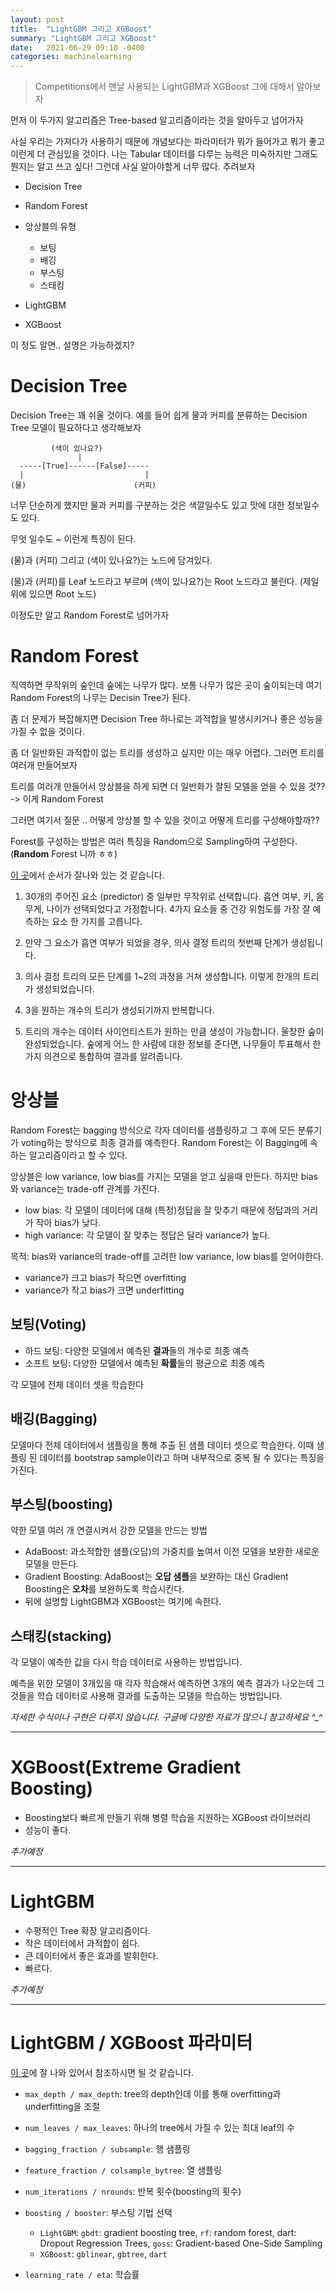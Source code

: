 ```yaml
---
layout: post
title:  "LightGBM 그리고 XGBoost"
summary: "LightGBM 그리고 XGBoost"
date:   2021-06-29 09:10 -0400
categories: machinelearning
---
```


> Competitions에서 맨날 사용되는 LightGBM과 XGBoost 그에 대해서 알아보자

먼저 이 두가지 알고리즘은 Tree-based 알고리즘이라는 것을 알아두고 넘어가자

사실 우리는 가져다가 사용하기 때문에 개념보다는 파라미터가 뭐가 들어가고 뭐가 좋고 이런게 더 관심있을 것이다. 나는 Tabular 데이터를 다루는 능력은 미숙하지만 그래도 뭔지는 알고 쓰고 싶다! 그런데 사실 알아야할게 너무 많다. 추려보자

- Decision Tree

- Random Forest

- 앙상블의 유형
  + 보팅
  + 배깅
  + 부스팅
  + 스태킹

- LightGBM

- XGBoost

이 정도 알면.. 설명은 가능하겠지?

# Decision Tree

Decision Tree는 꽤 쉬울 것이다. 예를 들어 쉽게 물과 커피를 분류하는 Decision Tree 모델이 필요하다고 생각해보자

```
         (색이 있나요?)
               |
  -----[True]------[False]-----
  |                           |
(물)                        (커피)

```

너무 단순하게 했지만 물과 커피를 구분하는 것은 색깔일수도 있고 맛에 대한 정보일수도 있다.

무엇 일수도 ~ 이런게 특징이 된다.

(물)과 (커피) 그리고 (색이 있나요?)는 노드에 담겨있다.

(물)과 (커피)를 Leaf 노드라고 부르며 (색이 있나요?)는 Root 노드라고 불린다. (제일 위에 있으면 Root 노드)

이정도만 알고 Random Forest로 넘어가자

# Random Forest

직역하면 무작위의 숲인데 숲에는 나무가 많다. 보통 나무가 많은 곳이 숲이되는데 여기 Random Forest의 나무는 Decisin Tree가 된다.

좀 더 문제가 복잡해지면 Decision Tree 하나로는 과적합을 발생시키거나 좋은 성능을 가질 수 없을 것이다.

좀 더 일반화된 과적합이 없는 트리를 생성하고 싶지만 이는 매우 어렵다. 그러면 트리를 여러개 만들어보자

트리를 여러개 만들어서 앙상블을 하게 되면 더 일반화가 잘된 모델을 얻을 수 있을 것?? -> 이게 Random Forest

그러면 여기서 질문 .. 어떻게 앙상블 할 수 있을 것이고 어떻게 트리를 구성해야할까??

Forest를 구성하는 방법은 여러 특징을 Random으로 Sampling하여 구성한다. (**Random** Forest 니까 ㅎㅎ)

[이 곳](https://medium.com/@deepvalidation/title-3b0e263605de)에서 순서가 잘나와 있는 것 같습니다.

1. 30개의 주어진 요소 (predictor) 중 일부만 무작위로 선택합니다. 흡연 여부, 키, 몸무게, 나이가 선택되었다고 가정합니다.
4가지 요소들 중 건강 위험도를 가장 잘 예측하는 요소 한 가지를 고릅니다.

2. 만약 그 요소가 흡연 여부가 되었을 경우, 의사 결정 트리의 첫번째 단계가 생성됩니다.

3. 의사 결정 트리의 모든 단계를 1~2의 과정을 거쳐 생성합니다. 이렇게 한개의 트리가 생성되었습니다.

4. 3을 원하는 개수의 트리가 생성되기까지 반복합니다.

5. 트리의 개수는 데이터 사이언티스트가 원하는 만큼 생성이 가능합니다.
울창한 숲이 완성되었습니다. 숲에게 어느 한 사람에 대한 정보를 준다면, 나무들이 투표해서 한가지 의견으로 통합하여 결과를 알려줍니다.

# 앙상블

Random Forest는 bagging 방식으로 각자 데이터를 샘플링하고 그 후에 모든 분류기가 voting하는 방식으로 최종 결과를 예측한다. Random Forest는 이 Bagging에 속하는 알고리즘이라고 할 수 있다.

앙상블은 low variance, low bias를 가지는 모델을 얻고 싶을때 만든다. 하지만 bias와 variance는 trade-off 관계를 가진다.

- low bias: 각 모델이 데이터에 대해 (특정)정답을 잘 맞추기 때문에 정답과의 거리가 작아 bias가 낮다.
- high variance: 각 모델이 잘 맞추는 정답은 달라 variance가 높다.

목적: bias와 variance의 trade-off를 고려한 low variance, low bias를 얻어야한다.

- variance가 크고 bias가 작으면 overfitting
- variance가 작고 bias가 크면 underfitting

## 보팅(Voting)

- 하드 보팅: 다양한 모델에서 예측된 **결과**들의 개수로 최종 예측
- 소프트 보팅: 다양한 모델에서 예측된 **확률**들의 평균으로 최종 예측

각 모델에 전체 데이터 셋을 학습한다

## 배깅(Bagging)

모델마다 전체 데이터에서 샘플링을 통해 추출 된 샘플 데이터 셋으로 학습한다. 이때 샘플링 된 데이터를 bootstrap sample이라고 하며 내부적으로 중복 될 수 있다는 특징을 가진다.

## 부스팅(boosting)

약한 모델 여러 개 연결시켜서 강한 모델을 만드는 방법

- AdaBoost: 과소적합한 샘플(오답)의 가중치를 높여서 이전 모델을 보완한 새로운 모델을 만든다.
- Gradient Boosting: AdaBoost는 **오답 샘플**을 보완하는 대신 Gradient Boosting은 **오차**를 보완하도록 학습시킨다.
- 뒤에 설명할 LightGBM과 XGBoost는 여기에 속한다.

## 스태킹(stacking)

각 모델이 예측한 값을 다시 학습 데이터로 사용하는 방법입니다.

예측을 위한 모델이 3개있을 때 각자 학습해서 예측하면 3개의 예측 결과가 나오는데 그것들을 학습 데이터로 사용해 결과를 도출하는 모델을 학습하는 방법입니다.

*자세한 수식이나 구현은 다루지 않습니다. 구글에 다양한 자료가 많으니 참고하세요 ^_^*

---

# XGBoost(Extreme Gradient Boosting)

- Boosting보다 빠르게 만들기 위해 병렬 학습을 지원하는 XGBoost 라이브러리
- 성능이 좋다.

*추가예정*

---


# LightGBM

- 수평적인 Tree 확장 알고리즘이다.
- 작은 데이터에서 과적합이 쉽다.
- 큰 데이터에서 좋은 효과를 발휘한다.
- 빠르다.

*추가예정*

---

# LightGBM / XGBoost 파라미터

[이 곳](https://machinelearningkorea.com/2019/09/29/lightgbm-%ED%8C%8C%EB%9D%BC%EB%AF%B8%ED%84%B0/)에 잘 나와 있어서 참조하시면 될 것 같습니다.

- `max_depth / max_depth`: tree의 depth인데 이를 통해 overfitting과 underfitting을 조절

- `num_leaves / max_leaves`: 하나의 tree에서 가질 수 있는 최대 leaf의 수

- `bagging_fraction / subsample`: 행 샘플링

- `feature_fraction / colsample_bytree`: 열 샘플링

- `num_iterations / nrounds`: 반복 횟수(boosting의 횟수)

- `boosting / booster`: 부스팅 기법 선택
  + `LightGBM`: `gbdt`: gradient boosting tree, `rf`: random forest, dart: Dropout Regression Trees, `goss`: Gradient-based One-Side Sampling
  + `XGBoost`: `gblinear`, `gbtree`, `dart`

- `learning_rate / eta`: 학습률
